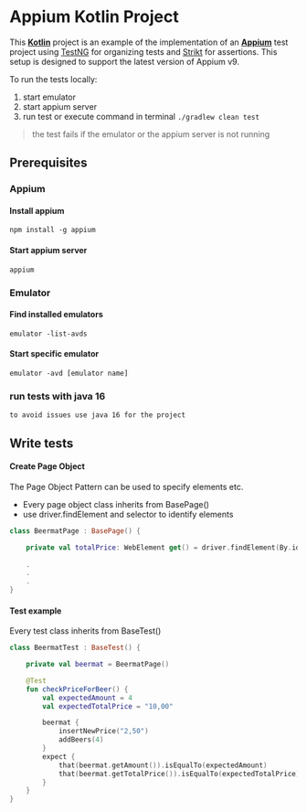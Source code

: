 # Appium Kotlin Project


This **[Kotlin](https://kotlinlang.org)** project is an example of the implementation of an **[Appium](http://appium.io/)** test project using [TestNG](https://testng.org/) for organizing tests and [Strikt](https://strikt.io/) for assertions. 
This setup is designed to support the latest version of Appium v9.

To run the tests locally:
1. start emulator
2. start appium server
3. run test or execute command in terminal `./gradlew clean test`
> the test fails if the emulator or the appium server is not running
## Prerequisites
### Appium
#### Install appium
`npm install -g appium`
#### Start appium server
`appium`

### Emulator
#### Find installed emulators
`emulator -list-avds`
#### Start specific emulator
`emulator -avd [emulator name]`
### run tests with java 16
`to avoid issues use java 16 for the project`

## Write tests
#### Create Page Object
The Page Object Pattern can be used to specify elements etc.
- Every page object class inherits from BasePage()
- use driver.findElement and selector to identify elements

``` kotlin
class BeermatPage : BasePage() {

    private val totalPrice: WebElement get() = driver.findElement(By.id("tv_total_price_of_line"))
    
    .
    .
    .
}
```

#### Test example
Every test class inherits from BaseTest()
``` kotlin
class BeermatTest : BaseTest() {

    private val beermat = BeermatPage()

    @Test
    fun checkPriceForBeer() {
        val expectedAmount = 4
        val expectedTotalPrice = "10,00"

        beermat {
            insertNewPrice("2,50")
            addBeers(4)
        }
        expect {
            that(beermat.getAmount()).isEqualTo(expectedAmount)
            that(beermat.getTotalPrice()).isEqualTo(expectedTotalPrice)
        }
    }
}
